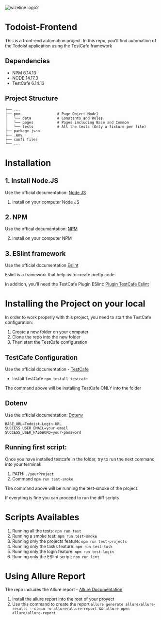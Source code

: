 ![wizeline logo2](https://user-images.githubusercontent.com/25800070/128397445-776489fa-09ab-4965-98f4-968cc4fcb427.jpeg)


# Todoist-Frontend
This is a front-end automation project. In this repo, you'll find automation of the Todoist application using the TestCafe framework

## Dependencies

- NPM 6.14.13
- NODE 14.17.3
- TestCafe 6.14.13

## Project Structure

```
├── ...
├── pom                 # Page Object Model
│   └── data            # Constants and Roles
│   └── pages           # Pages including Base and Common
│   └── tests           # All the tests (Only a fixture per file)
├── package.json
├── .env
├── confi files
└── ...
```

# Installation

## 1. Install Node.JS
Use the official documentation: [Node JS](https://nodejs.org/en/)

1. Install on your computer Node JS

## 2. NPM
Use the offical documentation: [NPM](https://docs.npmjs.com/getting-started)

2. Install on your computer NPM

## 3. ESlint framework 
Use the official documentation [Eslint](https://eslint.org/docs/user-guide/getting-started)

Eslint is a framework that help us to create pretty code

In addition, you'll need the TestCafe Plugin ESlint: [Plugin TestCafe Eslint](https://www.npmjs.com/package/eslint-plugin-testcafe)


# Installing the Project on your local
In order to work properly with this project, you need to start the TestCafe configuration:

1. Create a new folder on your computer
2. Clone the repo into the new folder 
4. Then start the TestCafe configuration

## TestCafe Configuration

Use the official documentation - [TestCafe](https://testcafe.io/documentation/402635/getting-started#installing-testcafe)

- Install TestCafe `npm install testcafe`

The command above will be installing TestCafe ONLY into the folder

## Dotenv 
Use the official documentation: [Dotenv](https://www.npmjs.com/package/dotenv)

```
BASE_URL=Todoist-Login-URL
SUCCESS_USER_EMAIL=your-email
SUCCESS_USER_PASSWORD=your-password
```

## Running first script: 
Once you have installed testcafe in the folder, try to run the next command into your terminal: 

1. PATH: `./yourProject` 
2. Command  `npm run test-smoke` 

The command above will be running the test-smoke of the project.

If everyting is fine you can proceed to run the diff scripts


# Scripts Availables

1. Running all the tests: `npm run test`
2. Running a smoke test: `npm run test-smoke` 
3. Running only the projects feature: `npm run test-projects`
4. Running only the tasks feature: `npm run test-task`
5. Running only the login feature: `npm run test-login`
6. Running only the ESlint script: `npm run lint`

# Using Allure Report
The repo includes the Allure report - [Allure Documentation](https://www.npmjs.com/package/testcafe-reporter-allure)

1. Install the allure report into the root of your proyect
2. Use this command to create the report `allure generate allure/allure-results --clean -o allure/allure-report && allure open allure/allure-report` 

